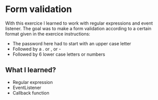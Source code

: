 # Form validation

With this exercice I learned to work with regular expressions and event listener. 
The goal was to make a form validation according to a certain format given in the exercice instructions:
- The password here had to start with an upper case letter
- Followed by a . or , or -
- Followed by 6 lower case letters or numbers

## What I learned?

- Regular expression
- EventListener 
- Callback function
